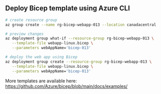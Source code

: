 ## Deploy Bicep template using Azure CLI

```bash
# create resource group
az group create --name rg-bicep-webapp-013 --location canadacentral

# preview changes
az deployment group what-if --resource-group rg-bicep-webapp-013 \
   --template-file webapp-linux.bicep \
   --parameters webAppName='bicep-013'

# deploy the web app using Bicep
az deployment group create --resource-group rg-bicep-webapp-013 \
   --template-file webapp-linux.bicep \
   --parameters webAppName='bicep-013'
```

More templates are available here:
https://github.com/Azure/bicep/blob/main/docs/examples/
